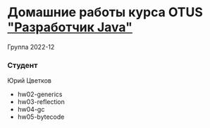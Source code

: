 # Домашние работы курса OTUS ["Разработчик Java"](https://otus.ru/lessons/java-professional/?utm_source=github&utm_medium=free&utm_campaign=otus)


Группа 2022-12

### Студент
Юрий Цветков<br>
* hw02-generics
* hw03-reflection
* hw04-gc
* hw05-bytecode
